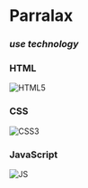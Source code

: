# Parralax

### _use technology_

### HTML

![HTML5](https://img.icons8.com/color/50/000000/html-5--v1.png)

### CSS

![CSS3](https://img.icons8.com/color/48/000000/css3.png)

### JavaScript

![JS](https://img.icons8.com/color/48/000000/javascript--v1.png)
